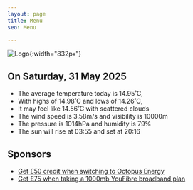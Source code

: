 ```yaml
---
layout: page
title: Menu
seo: Menu

---
```


![Logo](/images/logo.jpg){:width="832px"}

<!-- weather_marker starts -->
## On Saturday, 31 May 2025

- The average temperature today is 14.95˚C,
- With highs of 14.98˚C and lows of 14.26˚C,
- It may feel like 14.56˚C with scattered clouds
- The wind speed is 3.58m/s and visibility is 10000m
- The pressure is 1014hPa and humidity is 79%
- The sun will rise at 03:55 and set at 20:16

<!-- weather_marker ends -->

## Sponsors

- [Get £50 credit when switching to Octopus Energy](https://bit.ly/3oD1nnS)
- [Get £75 when taking a 1000mb YouFibre broadband plan](https://aklam.io/91zWhU?)
